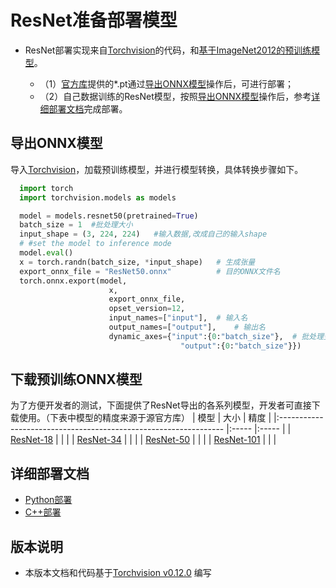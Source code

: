 # ResNet准备部署模型

- ResNet部署实现来自[Torchvision](https://github.com/pytorch/vision/tree/v0.12.0)的代码，和[基于ImageNet2012的预训练模型](https://github.com/pytorch/vision/tree/v0.12.0)。

  - （1）[官方库](https://github.com/pytorch/vision/tree/v0.12.0)提供的*.pt通过[导出ONNX模型](#导出ONNX模型)操作后，可进行部署；
  - （2）自己数据训练的ResNet模型，按照[导出ONNX模型](#%E5%AF%BC%E5%87%BAONNX%E6%A8%A1%E5%9E%8B)操作后，参考[详细部署文档](#详细部署文档)完成部署。


## 导出ONNX模型


  导入[Torchvision](https://github.com/pytorch/vision/tree/v0.12.0)，加载预训练模型，并进行模型转换，具体转换步骤如下。

  ```python
    import torch
    import torchvision.models as models

    model = models.resnet50(pretrained=True)
    batch_size = 1  #批处理大小
    input_shape = (3, 224, 224)   #输入数据,改成自己的输入shape
    # #set the model to inference mode
    model.eval()
    x = torch.randn(batch_size, *input_shape)	# 生成张量
    export_onnx_file = "ResNet50.onnx"			# 目的ONNX文件名
    torch.onnx.export(model,
                        x,
                        export_onnx_file,
                        opset_version=12,
                        input_names=["input"],	# 输入名
                        output_names=["output"],	# 输出名
                        dynamic_axes={"input":{0:"batch_size"},  # 批处理变量
                                        "output":{0:"batch_size"}})
  ```

## 下载预训练ONNX模型

为了方便开发者的测试，下面提供了ResNet导出的各系列模型，开发者可直接下载使用。（下表中模型的精度来源于源官方库）
| 模型                                                               | 大小    | 精度    |
|:---------------------------------------------------------------- |:----- |:----- |
| [ResNet-18](https://bj.bcebos.com/paddlehub/fastdeploy/resnet18.onnx) |  | |
| [ResNet-34](https://bj.bcebos.com/paddlehub/fastdeploy/resnet34.onnx) |  | |
| [ResNet-50](https://bj.bcebos.com/paddlehub/fastdeploy/resnet50.onnx) |  | |
| [ResNet-101](https://bj.bcebos.com/paddlehub/fastdeploy/resnet101.onnx) |  | |


## 详细部署文档

- [Python部署](python)
- [C++部署](cpp)

## 版本说明

- 本版本文档和代码基于[Torchvision v0.12.0](https://github.com/pytorch/vision/tree/v0.12.0) 编写
